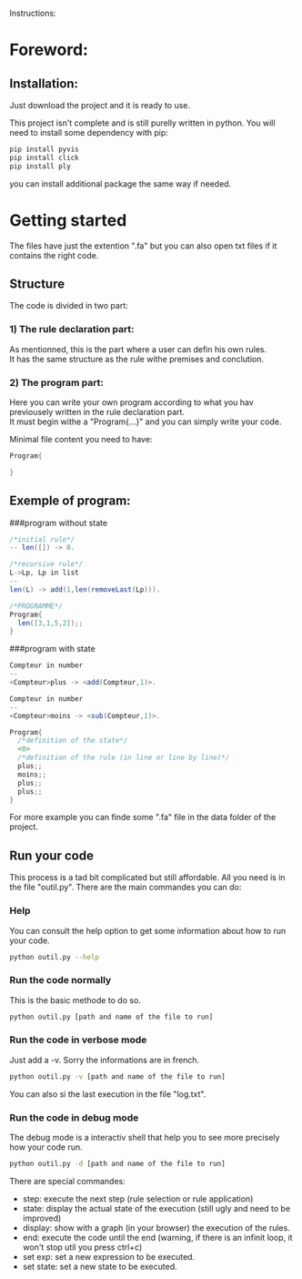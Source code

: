 Instructions:

# Foreword:

## Installation:
Just download the project and it is ready to use.  

This project isn't complete and is still purelly written in python. You will need to install some dependency with pip:  

```bash
pip install pyvis
pip install click
pip install ply
```

you can install additional package the same way if needed.  

# Getting started
The files have just the extention ".fa" but you can also open txt files if it contains the right code.   

## Structure
The code is divided in two part:  

### 1) The rule declaration part:
As mentionned, this is the part where a user can defin his own rules.    
It has the same structure as the rule withe premises and conclution.  

### 2) The program part:
Here you can write your own program according to what you hav previousely written in the rule declaration part.    
It must begin withe a "Program{...}" and you can simply write your code.  

Minimal file content you need to have:    
```scala
Program{ 

}
```

## Exemple of program:

###program without state
```scala
/*initial rule*/
-- len([]) -> 0.

/*recursive rule*/
L->Lp, Lp in list
--
len(L) -> add(1,len(removeLast(Lp))).

/*PROGRAMME*/
Program{ 
  len([3,1,5,2]);;
}
```

###program with state
```scala
Compteur in number
--
<Compteur>plus -> <add(Compteur,1)>.

Compteur in number
--
<Compteur>moins -> <sub(Compteur,1)>.

Program{ 
  /*definition of the state*/
  <0>
  /*definition of the rule (in line or line by line)*/
  plus;;
  moins;;
  plus;;
  plus;;
}
```

For more example you can finde some ".fa" file in the data folder of the project.  

## Run your code
This process is a tad bit complicated but still affordable. All you need is in the file "outil.py". There are the main commandes you can do:  

### Help
You can consult the help option to get some information about how to run your code.    
```bash
python outil.py --help
```

### Run the code normally
This is the basic methode to do so.    
```bash
python outil.py [path and name of the file to run]
```

### Run the code in verbose mode
Just add a -v. Sorry the informations are in french.  
```bash
python outil.py -v [path and name of the file to run]
```
You can also si the last execution in the file "log.txt".    

### Run the code in debug mode
The debug mode is a interactiv shell that help you to see more precisely how your code run.  
```bash
python outil.py -d [path and name of the file to run]
```
There are special commandes:  

- step: execute the next step (rule selection or rule application)
- state: display the actual state of the execution (still ugly and need to be improved)
- display: show with a graph (in your browser) the execution of the rules.
- end: execute the code until the end (warning, if there is an infinit loop, it won't stop util you press ctrl+c)
- set exp: set a new expression to be executed.
- set state: set a new state to be executed.

